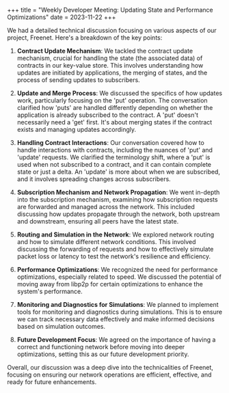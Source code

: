 +++
title = "Weekly Developer Meeting: Updating State and Performance Optimizations"
date = 2023-11-22
+++

We had a detailed technical discussion focusing on various aspects of our project, Freenet. Here's a breakdown of the
key points:

1. **Contract Update Mechanism**: We tackled the contract update mechanism, crucial for handling the state (the
   associated data) of contracts in our key-value store. This involves understanding how updates are initiated by
   applications, the merging of states, and the process of sending updates to subscribers.

2. **Update and Merge Process**: We discussed the specifics of how updates work, particularly focusing on the 'put'
   operation. The conversation clarified how 'puts' are handled differently depending on whether the application is
   already subscribed to the contract. A 'put' doesn't necessarily need a 'get' first. It's about merging states if the
   contract exists and managing updates accordingly.

3. **Handling Contract Interactions**: Our conversation covered how to handle interactions with contracts, including the
   nuances of 'put' and 'update' requests. We clarified the terminology shift, where a 'put' is used when not subscribed
   to a contract, and it can contain complete state or just a delta. An 'update' is more about when we are subscribed,
   and it involves spreading changes across subscribers.

4. **Subscription Mechanism and Network Propagation**: We went in-depth into the subscription mechanism, examining how
   subscription requests are forwarded and managed across the network. This included discussing how updates propagate
   through the network, both upstream and downstream, ensuring all peers have the latest state.

5. **Routing and Simulation in the Network**: We explored network routing and how to simulate different network
   conditions. This involved discussing the forwarding of requests and how to effectively simulate packet loss or
   latency to test the network's resilience and efficiency.

6. **Performance Optimizations**: We recognized the need for performance optimizations, especially related to speed. We
   discussed the potential of moving away from libp2p for certain optimizations to enhance the system's performance.

7. **Monitoring and Diagnostics for Simulations**: We planned to implement tools for monitoring and diagnostics during
   simulations. This is to ensure we can track necessary data effectively and make informed decisions based on
   simulation outcomes.

8. **Future Development Focus**: We agreed on the importance of having a correct and functioning network before moving
   into deeper optimizations, setting this as our future development priority.

Overall, our discussion was a deep dive into the technicalities of Freenet, focusing on ensuring our network operations
are efficient, effective, and ready for future enhancements.
